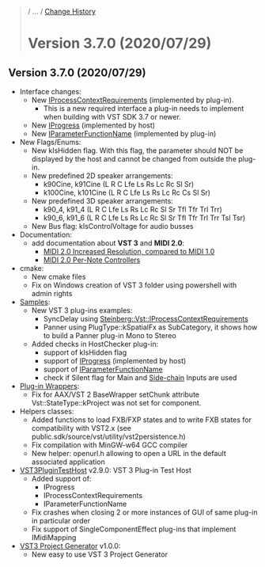 >/ ... / [Change History](../Index.md)
>
># Version 3.7.0 (2020/07/29)

## Version 3.7.0 (2020/07/29)

- Interface changes:
    - New [IProcessContextRequirements](../3.7.0/IProcessContextRequirements.md) (implemented by plug-in).
        - This is a new required interface a plug-in needs to implement when building with VST SDK 3.7 or newer.
    - New [IProgress](../3.7.0/IProgress.md) (implemented by host)
    - New [IParameterFunctionName](../3.7.0/IParameterFunctionName.md) (implemented by plug-in)
- New Flags/Enums:
    - New kIsHidden flag. With this flag, the parameter should NOT be displayed by the host and cannot be changed from outside the plug-in.
    - New predefined 2D speaker arrangements:
        - k90Cine, k91Cine (L R C Lfe Ls Rs Lc Rc Sl Sr)
        - k100Cine, k101Cine (L R C Lfe Ls Rs Lc Rc Cs Sl Sr)
    - New predefined 3D speaker arrangements:
        - k90_4, k91_4 (L R C Lfe Ls Rs Lc Rc Sl Sr Tfl Tfr Trl Trr)
        - k90_6, k91_6 (L R C Lfe Ls Rs Lc Rc Sl Sr Tfl Tfr Trl Trr Tsl Tsr)
    - New Bus flag: kIsControlVoltage for audio busses
- Documentation:
    - add documentation about **VST 3** and **MIDI 2.0**:
        - [MIDI 2.0 Increased Resolution, compared to MIDI 1.0](../../About+MIDI/Index.md)
        - [MIDI 2.0 Per-Note Controllers](../../About+MIDI/Index.md)
- cmake:
    - New cmake files
    - Fix on Windows creation of VST 3 folder using powershell with admin rights
- [Samples](../../../What+is+the+VST+3+SDK/Plug-in+Examples.md):
    - New VST 3 plug-ins examples:
        - SyncDelay using [Steinberg::Vst::IProcessContextRequirements](../3.7.0/IProcessContextRequirements.md)
        - Panner using PlugType::kSpatialFx as SubCategory, it shows how to build a Panner plug-in Mono to Stereo
    - Added checks in HostChecker plug-in:
        - support of kIsHidden flag
        - support of [IProgress](../3.7.0/IProgress.md) (implemented by host)
        - support of [IParameterFunctionName](../3.7.0/IParameterFunctionName.md)
        - check if Silent flag for Main and [Side-chain](../3.0.0/Multiple+Dynamic+IO.html#what-is-a-side-chain) Inputs are used
- [Plug-in Wrappers](../../../What+is+the+VST+3+SDK/Wrappers/Index.md):
    - Fix for AAX/VST 2 BaseWrapper setChunk attribute Vst::StateType::kProject was not set for component.
- Helpers classes:
    - Added functions to load FXB/FXP states and to write FXB states for compatibility with VST2.x (see public.sdk/source/vst/utility/vst2persistence.h)
    - Fix compilation with MinGW-w64 GCC compiler
    - New helper: openurl.h allowing to open a URL in the default associated application
- [VST3PluginTestHost](../../../What+is+the+VST+3+SDK/Plug-in+Test+Host.md) v2.9.0: VST 3 Plug-in Test Host
    - Added support of:
        - IProgress
        - IProcessContextRequirements
        - IParameterFunctionName
    - Fix crashes when closing 2 or more instances of GUI of same plug-in in particular order
    - Fix support of SingleComponentEffect plug-ins that implement IMidiMapping
- [VST3 Project Generator](../../../What+is+the+VST+3+SDK/Project+Generator.md) v1.0.0:
    - New easy to use VST 3 Project Generator